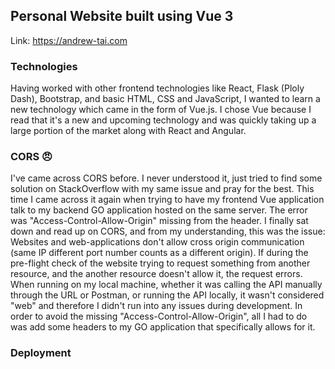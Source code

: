 ## Personal Website built using Vue 3

Link: https://andrew-tai.com

### Technologies

Having worked with other frontend technologies like React, Flask (Ploly Dash), Bootstrap, and basic HTML, CSS and JavaScript, I wanted to learn a new technology which came in the form of Vue.js. I chose Vue because I read that it's a new and upcoming technology and was quickly taking up a large portion of the market along with React and Angular.

<!-- After getting a fundemental understanding of components and how I should make them transferable and modular, I started building my website. I had a  -->



### CORS 😠

I've came across CORS before. I never understood it, just tried to find some solution on StackOverflow with my same issue and pray for the best. This time I came across it again when trying to have my frontend Vue application talk to my backend GO application hosted on the same server. The error was "Access-Control-Allow-Origin" missing from the header. I finally sat down and read up on CORS, and from my understanding, this was the issue: Websites and web-applications don't allow cross origin communication (same IP different port number counts as a different origin). If during the pre-flight check of the website trying to request something from another resource, and the another resource doesn't allow it, the request errors. When running on my local machine, whether it was calling the API manually through the URL or Postman, or running the API locally, it wasn't considered "web" and therefore I didn't run into any issues during development. In order to avoid the missing "Access-Control-Allow-Origin", all I had to do was add some headers to my GO application that specifically allows for it.

### Deployment